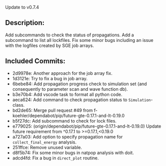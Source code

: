 Update to v0.7.4

Description:
------------
Add subcommands to check the status of propagations.
Add a subcommand to list all lockfiles.
Fix some minor bugs including an issue with the logfiles created by SGE job arrays.

Included Commits:
-----------------
- 2d9978e: Another approach for the job array fix.
- 1d3121e: Try to fix a bug in job array.
- 6bebe84: Add propagation progress check to simulation set (and consequently to parameter scan and wave function db).
- b3e70b4: Add vscode task to format all python code.
- aeca624: Add command to check propagation status to `Simulation`-class.
- bd2de65: Merge pull request #49 from f-koehler/dependabot/pip/future-gte-0.17.1-and-lt-0.19.0
- b5f27dc: Add subcommand to check for lock files.
- e779025: (origin/dependabot/pip/future-gte-0.17.1-and-lt-0.19.0) Update future requirement from ^0.17.1 to >=0.17.1,<0.19.0
- a727a03: Add option to specify propagation name for `collect_final_energy` analysis.
- 251ffce: Remove unused variable.
- d8f5b74: Fix some minor bugs in natpop analysis with doit.
- adcd4fd: Fix a bug in `direct_plot` routine.
